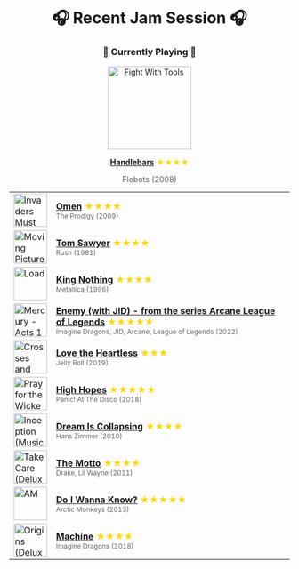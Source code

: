 <div align='center'>

# 🎧 Recent Jam Session 🎧

<h3>🎵 Currently Playing 🎵</h3>

<a href="https://open.spotify.com/track/6JH9yWhgbm0y9iAJhCslNc"><img src="https://i.scdn.co/image/ab67616d0000b2739c42c35d57212a5920c42f6c" width="150" height="150" alt="Fight With Tools" /></a>

<b><a href="https://open.spotify.com/track/6JH9yWhgbm0y9iAJhCslNc">Handlebars</a></b><span style="color: gold;"> ★★★★</span>

<span style="color: #666;">Flobots (2008)</span>

<table style='margin: 0 auto; max-width: 550px;'>
<tr>
<td width="60"><a href="https://open.spotify.com/track/144adL7pGHEWRwute2wxzZ"><img src="https://i.scdn.co/image/ab67616d0000b273bce53a924b756cbaf8aa245c" width="60" height="60" alt="Invaders Must Die" /></a></td>
<td><b><a href="https://open.spotify.com/track/144adL7pGHEWRwute2wxzZ">Omen</a></b> <span style="color: gold;"> ★★★★</span><br><span style="font-size: 12px; color: #666;">The Prodigy (2009)</span></td>
</tr>
<tr>
<td width="60"><a href="https://open.spotify.com/track/3QZ7uX97s82HFYSmQUAN1D"><img src="https://i.scdn.co/image/ab67616d0000b27372833c1ae3343cbfb4617073" width="60" height="60" alt="Moving Pictures (2011 Remaster)" /></a></td>
<td><b><a href="https://open.spotify.com/track/3QZ7uX97s82HFYSmQUAN1D">Tom Sawyer</a></b> <span style="color: gold;"> ★★★★</span><br><span style="font-size: 12px; color: #666;">Rush (1981)</span></td>
</tr>
<tr>
<td width="60"><a href="https://open.spotify.com/track/140u2dqlZbpi4ZLgeolKqA"><img src="https://i.scdn.co/image/ab67616d0000b2730a3eb7ef6df5732fc6fa77ec" width="60" height="60" alt="Load" /></a></td>
<td><b><a href="https://open.spotify.com/track/140u2dqlZbpi4ZLgeolKqA">King Nothing</a></b> <span style="color: gold;"> ★★★★</span><br><span style="font-size: 12px; color: #666;">Metallica (1996)</span></td>
</tr>
<tr>
<td width="60"><a href="https://open.spotify.com/track/3CIyK1V4JEJkg02E4EJnDl"><img src="https://i.scdn.co/image/ab67616d0000b273fc915b69600dce2991a61f13" width="60" height="60" alt="Mercury - Acts 1 & 2" /></a></td>
<td><b><a href="https://open.spotify.com/track/3CIyK1V4JEJkg02E4EJnDl">Enemy (with JID) - from the series Arcane League of Legends</a></b> <span style="color: gold;"> ★★★★★</span><br><span style="font-size: 12px; color: #666;">Imagine Dragons, JID, Arcane, League of Legends (2022)</span></td>
</tr>
<tr>
<td width="60"><a href="https://open.spotify.com/track/6VvtZ4ZBiwsUdREsAR0tY6"><img src="https://i.scdn.co/image/ab67616d0000b27315f032e426133c995e725423" width="60" height="60" alt="Crosses and Crossroads" /></a></td>
<td><b><a href="https://open.spotify.com/track/6VvtZ4ZBiwsUdREsAR0tY6">Love the Heartless</a></b> <span style="color: gold;"> ★★★</span><br><span style="font-size: 12px; color: #666;">Jelly Roll (2019)</span></td>
</tr>
<tr>
<td width="60"><a href="https://open.spotify.com/track/1rqqCSm0Qe4I9rUvWncaom"><img src="https://i.scdn.co/image/ab67616d0000b273c5148520a59be191eea16989" width="60" height="60" alt="Pray for the Wicked" /></a></td>
<td><b><a href="https://open.spotify.com/track/1rqqCSm0Qe4I9rUvWncaom">High Hopes</a></b> <span style="color: gold;"> ★★★★★</span><br><span style="font-size: 12px; color: #666;">Panic! At The Disco (2018)</span></td>
</tr>
<tr>
<td width="60"><a href="https://open.spotify.com/track/5xKVYMxOHB2XRLCUafFrz6"><img src="https://i.scdn.co/image/ab67616d0000b273a883e26f90ab617c91b90e56" width="60" height="60" alt="Inception (Music from the Motion Picture)" /></a></td>
<td><b><a href="https://open.spotify.com/track/5xKVYMxOHB2XRLCUafFrz6">Dream Is Collapsing</a></b> <span style="color: gold;"> ★★★★</span><br><span style="font-size: 12px; color: #666;">Hans Zimmer (2010)</span></td>
</tr>
<tr>
<td width="60"><a href="https://open.spotify.com/track/4Kz4RdRCceaA9VgTqBhBfa"><img src="https://i.scdn.co/image/ab67616d0000b273c7ea04a9b455e3f68ef82550" width="60" height="60" alt="Take Care (Deluxe)" /></a></td>
<td><b><a href="https://open.spotify.com/track/4Kz4RdRCceaA9VgTqBhBfa">The Motto</a></b> <span style="color: gold;"> ★★★★</span><br><span style="font-size: 12px; color: #666;">Drake, Lil Wayne (2011)</span></td>
</tr>
<tr>
<td width="60"><a href="https://open.spotify.com/track/5FVd6KXrgO9B3JPmC8OPst"><img src="https://i.scdn.co/image/ab67616d0000b2734ae1c4c5c45aabe565499163" width="60" height="60" alt="AM" /></a></td>
<td><b><a href="https://open.spotify.com/track/5FVd6KXrgO9B3JPmC8OPst">Do I Wanna Know?</a></b> <span style="color: gold;"> ★★★★★</span><br><span style="font-size: 12px; color: #666;">Arctic Monkeys (2013)</span></td>
</tr>
<tr>
<td width="60"><a href="https://open.spotify.com/track/4uGY9CqDtGtaTTLg1cgsWD"><img src="https://i.scdn.co/image/ab67616d0000b273da6f73a25f4c79d0e6b4a8bd" width="60" height="60" alt="Origins (Deluxe)" /></a></td>
<td><b><a href="https://open.spotify.com/track/4uGY9CqDtGtaTTLg1cgsWD">Machine</a></b> <span style="color: gold;"> ★★★★</span><br><span style="font-size: 12px; color: #666;">Imagine Dragons (2018)</span></td>
</tr>
</table>
</div>

